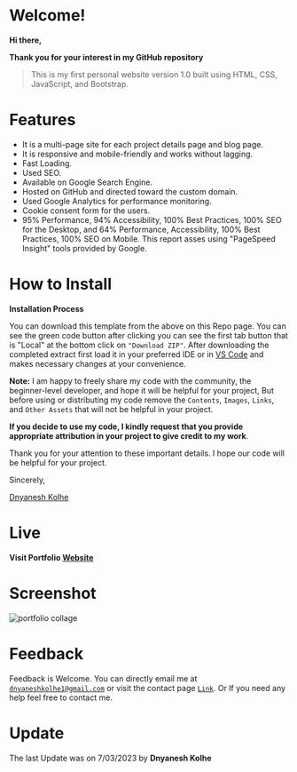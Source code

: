 # Welcome!

**Hi there,**

**Thank you for your interest in my GitHub repository**

> This is my first personal website version 1.0 built using HTML, CSS, JavaScript, and Bootstrap.

# Features

- It is a multi-page site for each project details page and blog page.
- It is responsive and mobile-friendly and works without lagging.
- Fast Loading.
- Used SEO.
- Available on Google Search Engine.
- Hosted on GitHub and directed toward the custom domain.
- Used Google Analytics for performance monitoring.
- Cookie consent form for the users.
- 95% Performance, 94% Accessibility, 100% Best Practices, 100% SEO for the Desktop, and 64% Performance, Accessibility, 100% Best 
  Practices, 100% SEO on Mobile. This report asses using "PageSpeed Insight" tools provided by Google.

# How to Install

**Installation Process**

You can download this template from the above on this Repo page. You can see the green code button after clicking you can see the first tab button that is "Local" at the bottom click on `"Download ZIP"`. After downloading the completed extract first load it in your preferred IDE or in [VS Code](https://code.visualstudio.com/) and makes necessary changes at your convenience.

**Note:**
I am happy to freely share my code with the community, the beginner-level developer, and hope it will be helpful for your project, But before using or distributing my code remove the `Contents`, `Images`, `Links`, and `Other Assets` that will not be helpful in your project.

**If you decide to use my code, I kindly request that you provide appropriate attribution in your project to give credit to my work**.

Thank you for your attention to these important details. I hope our code will be helpful for your project.

Sincerely,

[Dnyanesh Kolhe](https://dnyaneshkolhe.in/)

# Live

**Visit Portfolio [Website](https://dnyaneshkolhe.in/)**

# Screenshot

![portfolio collage](https://user-images.githubusercontent.com/61074868/223389106-66f72ced-a286-4e90-867b-fd5f4b276d7a.jpg)

# Feedback
Feedback is Welcome. 
You can directly email me at [`dnyaneshkolhe1@gmail.com`](dnyaneshkolhe1@gmail.coml) or visit the contact page [`Link`](https://dnyaneshkolhe.in/#contact). Or 
If you need any help feel free to contact me.


# Update

The last Update was on 7/03/2023  by **Dnyanesh Kolhe**
